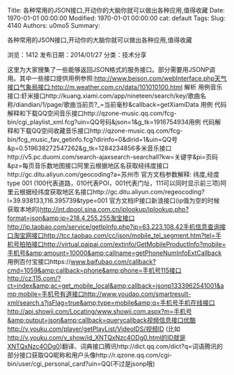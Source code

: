Title: 各种常用的JSON接口,开动你的大脑你就可以做出各种应用,值得收藏
Date: 1970-01-01 00:00:00
Modified: 1970-01-01 00:00:00
cat: default
Tags: 
Slug: 4140
Authors: u0mo5 
Summary: 



各种常用的JSON接口,开动你的大脑你就可以做出各种应用,值得收藏
 

浏览：1412 发布日期：2014/01/27 分类：技术分享

这里为大家搜集了一些能够返回JSON格式的服务接口。部分需要用JSONP调用。其中一些接口提供用例参照:http://www.bejson.com/webInterface.php天气接口气象局接口:http://m.weather.com.cn/data/101010100.html 解析 用例音乐接口:虾米接口http://kuang.xiami.com/app/nineteen/search/key/歌曲名称/diandian/1/page/歌曲当前页?_=当前毫秒&amp;callback=getXiamiData 用例 代码解释和下载QQ空间音乐接口http://qzone-music.qq.com/fcg-bin/cgi_playlist_xml.fcg?uin=QQ号码&amp;json=1&amp;g_tk=1916754934用例 代码解释和下载QQ空间收藏音乐接口http://qzone-music.qq.com/fcg-bin/fcg_music_fav_getinfo.fcg?dirinfo=0&amp;dirid=1&amp;uin=QQ号&amp;p=0.519638272547262&amp;g_tk=1284234856多米音乐接口http://v5.pc.duomi.com/search-ajaxsearch-searchall?kw=关键字&amp;pi=页码&amp;pz=每页音乐数地图接口阿里云根据地区名获取经纬度接口http://gc.ditu.aliyun.com/geocoding?a=苏州市 官方文档参数解释: 纬度,经度 type 001 (100代表道路，010代表POI，001代表门址，111可以同时显示前三项)阿里云根据经纬度获取地区名接口http://gc.ditu.aliyun.com/regeocoding?l=39.938133,116.395739&amp;type=001 官方文档IP接口新浪接口(ip值为空的时候 获取本地的)http://int.dpool.sina.com.cn/iplookup/iplookup.php?format=json&amp;ip=218.4.255.255淘宝接口http://ip.taobao.com/service/getIpInfo.php?ip=63.223.108.42手机信息查询接口淘宝网接口http://tcc.taobao.com/cc/json/mobile_tel_segment.htm?tel=手机号拍拍接口http://virtual.paipai.com/extinfo/GetMobileProductInfo?mobile=手机号&amp;amount=10000&amp;callname=getPhoneNumInfoExtCallback 用例百付宝接口https://www.baifubao.com/callback?cmd=1059&amp;callback=phone&amp;phone=手机号115接口http://cz.115.com/?ct=index&amp;ac=get_mobile_local&amp;callback=jsonp1333962541001&amp;mobile=手机号有道接口http://www.youdao.com/smartresult-xml/search.s?jsFlag=true&amp;type=mobile&amp;q=手机号手机在线接口http://api.showji.com/Locating/www.showji.com.aspx?m=手机号&amp;output=json&amp;callback=querycallback视频信息接口优酷http://v.youku.com/player/getPlayList/VideoIDS/视频ID (比如 http://v.youku.com/v_show/id_XNTQxNzc4ODg0.html的ID就是XNTQxNzc4ODg0)翻译、词典接口腾讯http://dict.qq.com/dict?q=词语腾讯的部分接口获取QQ昵称和用户头像http://r.qzone.qq.com/cgi-bin/user/cgi_personal_card?uin=QQ(不过是jsonp哦)
